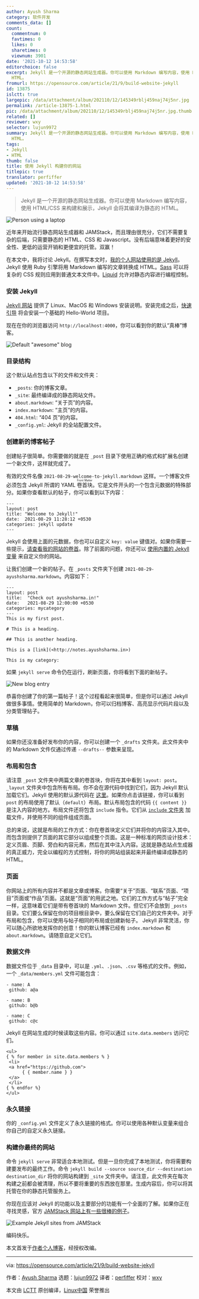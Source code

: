 ```yaml
---
author: Ayush Sharma
category: 软件开发
comments_data: []
count:
  commentnum: 0
  favtimes: 0
  likes: 0
  sharetimes: 0
  viewnum: 3901
date: '2021-10-12 14:53:58'
editorchoice: false
excerpt: Jekyll 是一个开源的静态网站生成器。你可以使用 Markdown 编写内容，使用 HTML/CSS 来构建和展示，Jekyll 会将其编译为静态的
  HTML。
fromurl: https://opensource.com/article/21/9/build-website-jekyll
id: 13875
islctt: true
largepic: /data/attachment/album/202110/12/145349rblj459naj74j5nr.jpg
permalink: /article-13875-1.html
pic: /data/attachment/album/202110/12/145349rblj459naj74j5nr.jpg.thumb.jpg
related: []
reviewer: wxy
selector: lujun9972
summary: Jekyll 是一个开源的静态网站生成器。你可以使用 Markdown 编写内容，使用 HTML/CSS 来构建和展示，Jekyll 会将其编译为静态的
  HTML。
tags:
- Jekyll
- HTML
thumb: false
title: 使用 Jekyll 构建你的网站
titlepic: true
translator: perfiffer
updated: '2021-10-12 14:53:58'
---
```



> 
> Jekyll 是一个开源的静态网站生成器。你可以使用 Markdown 编写内容，使用 HTML/CSS 来构建和展示，Jekyll 会将其编译为静态的 HTML。
> 
> 
> 


![](/data/attachment/album/202110/12/145349rblj459naj74j5nr.jpg "Person using a laptop")


近年来开始流行静态网站生成器和 JAMStack，而且理由很充分，它们不需要复杂的后端，只需要静态的 HTML、CSS 和 Javascript。没有后端意味着更好的安全性、更低的运营开销和更便宜的托管。双赢！


在本文中，我将讨论 Jekyll。在撰写本文时，[我的个人网站使用的是 Jekyll](https://gitlab.com/ayush-sharma/ayushsharma-in)。Jekyll 使用 Ruby 引擎将用 Markdown 编写的文章转换成 HTML。[Sass](https://sass-lang.com/) 可以将复杂的 CSS 规则应用到普通文本文件中。[Liquid](https://shopify.github.io/liquid/) 允许对静态内容进行编程控制。


### 安装 Jekyll


[Jekyll 网站](https://jekyllrb.com/docs/installation/) 提供了 Linux、MacOS 和 Windows 安装说明。安装完成之后，[快速引导](https://jekyllrb.com/docs/) 将会安装一个基础的 Hello-World 项目。


现在在你的浏览器访问 `http://localhost:4000`，你可以看到你的默认“真棒”博客。


![Default "awesome" blog](/data/attachment/album/202110/12/145400v2l2ezesct52f2e6.png "Default \"awesome\" blog")


### 目录结构


这个默认站点包含以下的文件和文件夹：


* `_posts`: 你的博客文章。
* `_site`: 最终编译成的静态网站文件。
* `about.markdown`: “关于页”的内容。
* `index.markdown`: “主页”的内容。
* `404.html`: “404 页”的内容。
* `_config.yml`: Jekyll 的全站配置文件。


### 创建新的博客帖子


创建帖子很简单。你需要做的就是在 `_post` 目录下使用正确的格式和扩展名创建一个新文件，这样就完成了。


有效的文件名像 `2021-08-29-welcome-to-jekyll.markdown` 这样。一个博客文件必须包含 Jekyll 所谓的 YAML <ruby> 卷首块 <rt>  Front Matter </rt></ruby>。它是文件开头的一个包含元数据的特殊部分。如果你查看默认的帖子，你可以看到以下内容：



```
---
layout: post
title: "Welcome to Jekyll!"
date:  2021-08-29 11:28:12 +0530
categories: jekyll update
---

```

Jekyll 会使用上面的元数据，你也可以自定义 `key: value` 键值对。如果你需要一些提示，[请查看我的网站的卷首](https://gitlab.com/ayush-sharma/ayushsharma-in/-/blob/2.0/_posts/2021-07-15-the-evolution-of-ayushsharma-in.md)。除了前面的问题，你还可以 [使用内置的 Jekyll 变量](https://jekyllrb.com/docs/variables/) 来自定义你的网站。


让我们创建一个新的帖子。在 `_posts` 文件夹下创建 `2021-08-29-ayushsharma.markdown`。内容如下：



```
---
layout: post
title:  "Check out ayushsharma.in!"
date:   2021-08-29 12:00:00 +0530
categories: mycategory
---
This is my first post.

# This is a heading.

## This is another heading.

This is a [link](<http://notes.ayushsharma.in>)

This is my category:

```

如果 `jekyll serve` 命令仍在运行，刷新页面，你将看到下面的新帖子。


![New blog entry](/data/attachment/album/202110/12/145401thuu8avakvu8hes5.png "New blog entry")


恭喜你创建了你的第一篇帖子！这个过程看起来很简单，但是你可以通过 Jekyll 做很多事情。使用简单的 Markdown，你可以归档博客、高亮显示代码片段以及分类管理帖子。


### 草稿


如果你还没准备好发布你的内容，你可以创建一个 `_drafts` 文件夹。此文件夹中的 Markdown 文件仅通过传递 `--drafts--` 参数来呈现。


### 布局和包含


请注意 `_post` 文件夹中两篇文章的卷首块，你将在其中看到 `layout: post`。`_layout` 文件夹中包含所有布局。你不会在源代码中找到它们，因为 Jekyll 默认加载它们。Jekyll 使用的默认源代码在 [这里](https://github.com/jekyll/minima/blob/master/_layouts/post.html)。如果你点击该链接，你可以看到 `post` 的布局使用了默认（`default`）布局。默认布局包含的代码 `{{ content }}` 是注入内容的地方。布局文件还将包含 `include` 指令。它们从 [`include` 文件夹](https://github.com/jekyll/minima/tree/master/_includes) 加载文件，并使用不同的组件组成页面。


总的来说，这就是布局的工作方式：你在卷首块定义它们并将你的内容注入其中。而包含则提供了页面的其它部分以组成整个页面。这是一种标准的网页设计技术：定义页眉、页脚、旁白和内容元素，然后在其中注入内容。这就是静态站点生成器的真正威力，完全以编程的方式控制，将你的网站组装起来并最终编译成静态的 HTML。


### 页面


你网站上的所有内容并不都是文章或博客。你需要“关于”页面、“联系”页面、“项目”页面或“作品”页面。这就是“页面”的用武之地。它们的工作方式与“帖子”完全一样，这意味着它们是带有卷首块的 Markdown 文件。但它们不会放到 `_posts` 目录。它们要么保留在你的项目根目录中，要么保留在它们自己的文件夹中。对于布局和包含，你可以使用与帖子相同的布局或创建新帖子。 Jekyll 非常灵活，你可以随心所欲地发挥你的创意！你的默认博客已经有 `index.markdown` 和 `about.markdown`。请随意自定义它们。


### 数据文件


数据文件位于 `_data` 目录中，可以是 `.yml`、`.json`、`.csv` 等格式的文件。例如，一个 `_data/members.yml` 文件可能包含：



```
- name: A
 github: a@a

- name: B
 github: b@b

- name: C
 github: c@c

```

Jekyll 在网站生成的时候读取这些内容。你可以通过 `site.data.members` 访问它们。



```
<ul>
{ % for member in site.data.members % }
 <li>
 <a href="https://github.com">
      { { member.name } } 
 </a>
 </li>
{ % endfor %}
</ul>

```

### 永久链接


你的 `_config.yml` 文件定义了永久链接的格式。你可以使用各种默认变量来组合你自己的自定义永久链接。


### 构建你最终的网站


命令 `jekyll serve` 非常适合本地测试。但是一旦你完成了本地测试，你将需要构建要发布的最终工作。命令 `jekyll build --source source_dir --destination destination_dir` 将你的网站构建到 `_site` 文件夹中。请注意，此文件夹在每次构建之前都会被清理，所以不要将重要的东西放在那里。生成内容后，你可以将其托管在你的静态托管服务上。


你现在应该对 Jekyll 的功能以及主要部分的功能有一个全面的了解。如果你正在寻找灵感，官方 [JAMStack 网站上有一些很棒的例子](https://jamstack.org/examples/)。


![Example Jekyll sites from JAMStack](/data/attachment/album/202110/12/145402i2000sr0y2002gnt.png "Example Jekyll sites from JAMStack")


编码快乐。


本文首发于[作者个人博客](https://notes.ayushsharma.in/2021/08/introduction-to-jekyll)，经授权改编。




---


via: <https://opensource.com/article/21/9/build-website-jekyll>


作者：[Ayush Sharma](https://opensource.com/users/ayushsharma) 选题：[lujun9972](https://github.com/lujun9972) 译者：[perfiffer](https://github.com/perfiffer) 校对：[wxy](https://github.com/wxy)


本文由 [LCTT](https://github.com/LCTT/TranslateProject) 原创编译，[Linux中国](https://linux.cn/) 荣誉推出